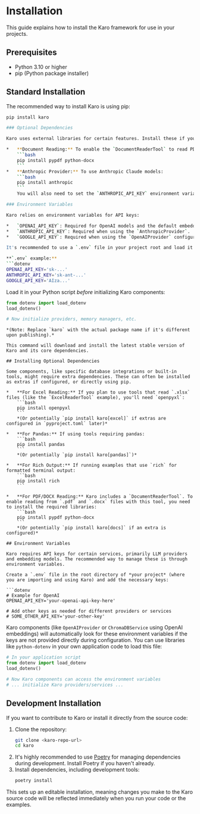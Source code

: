 # Installation

This guide explains how to install the Karo framework for use in your projects.

## Prerequisites

*   Python 3.10 or higher
*   pip (Python package installer)

## Standard Installation

The recommended way to install Karo is using pip:

```bash
pip install karo

### Optional Dependencies

Karo uses external libraries for certain features. Install these if you need the corresponding functionality:

*   **Document Reading:** To enable the `DocumentReaderTool` to read PDF and DOCX files:
    ```bash
    pip install pypdf python-docx
    ```
*   **Anthropic Provider:** To use Anthropic Claude models:
    ```bash
    pip install anthropic
    ```
    You will also need to set the `ANTHROPIC_API_KEY` environment variable.

### Environment Variables

Karo relies on environment variables for API keys:

*   `OPENAI_API_KEY`: Required for OpenAI models and the default embedding model used by `ChromaDBService`.
*   `ANTHROPIC_API_KEY`: Required when using the `AnthropicProvider`.
*   `GOOGLE_API_KEY`: Required when using the `OpenAIProvider` configured for Gemini's OpenAI-compatible endpoint.

It's recommended to use a `.env` file in your project root and load it using `python-dotenv` (`pip install python-dotenv`):

**`.env` example:**
```dotenv
OPENAI_API_KEY='sk-...'
ANTHROPIC_API_KEY='sk-ant-...'
GOOGLE_API_KEY='AIza...'
```

Load it in your Python script *before* initializing Karo components:
```python
from dotenv import load_dotenv
load_dotenv()

# Now initialize providers, memory managers, etc.
```
```
*(Note: Replace `karo` with the actual package name if it's different upon publishing).*

This command will download and install the latest stable version of Karo and its core dependencies.

## Installing Optional Dependencies

Some components, like specific database integrations or built-in tools, might require extra dependencies. These can often be installed as extras if configured, or directly using pip.

*   **For Excel Reading:** If you plan to use tools that read `.xlsx` files (like the `ExcelReaderTool` example), you'll need `openpyxl`:
    ```bash
    pip install openpyxl
    ```
    *(Or potentially `pip install karo[excel]` if extras are configured in `pyproject.toml` later)*

*   **For Pandas:** If using tools requiring pandas:
    ```bash
    pip install pandas
    ```
    *(Or potentially `pip install karo[pandas]`)*

*   **For Rich Output:** If running examples that use `rich` for formatted terminal output:
    ```bash
    pip install rich
    ```

*   **For PDF/DOCX Reading:** Karo includes a `DocumentReaderTool`. To enable reading from `.pdf` and `.docx` files with this tool, you need to install the required libraries:
    ```bash
    pip install pypdf python-docx
    ```
    *(Or potentially `pip install karo[docs]` if an extra is configured)*

## Environment Variables

Karo requires API keys for certain services, primarily LLM providers and embedding models. The recommended way to manage these is through environment variables.

Create a `.env` file in the root directory of *your project* (where you are importing and using Karo) and add the necessary keys:

```dotenv
# Example for OpenAI
OPENAI_API_KEY='your-openai-api-key-here'

# Add other keys as needed for different providers or services
# SOME_OTHER_API_KEY='your-other-key'
```

Karo components (like `OpenAIProvider` or `ChromaDBService` using OpenAI embeddings) will automatically look for these environment variables if the keys are not provided directly during configuration. You can use libraries like `python-dotenv` in your own application code to load this file:

```python
# In your application script
from dotenv import load_dotenv
load_dotenv()

# Now Karo components can access the environment variables
# ... initialize Karo providers/services ...
```

## Development Installation

If you want to contribute to Karo or install it directly from the source code:

1.  Clone the repository:
    ```bash
    git clone <karo-repo-url>
    cd karo
    ```
2.  It's highly recommended to use [Poetry](https://python-poetry.org/) for managing dependencies during development. Install Poetry if you haven't already.
3.  Install dependencies, including development tools:
    ```bash
    poetry install
    ```
This sets up an editable installation, meaning changes you make to the Karo source code will be reflected immediately when you run your code or the examples.
